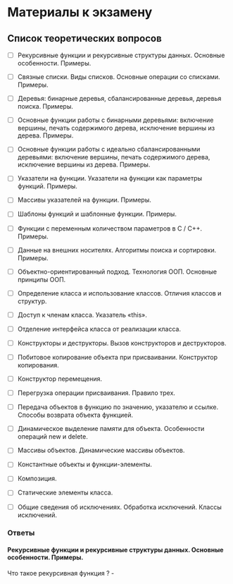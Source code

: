 # Материалы к экзамену

## Список теоретических вопросов

-   [ ] Рекурсивные функции и рекурсивные структуры данных. Основные особенности. Примеры.

-   [ ] Связные списки. Виды списков. Основные операции со списками. Примеры.

-   [ ] Деревья: бинарные деревья, сбалансированные деревья, деревья поиска. Примеры.

-   [ ] Основные функции работы с бинарными деревьями: включение вершины, печать содержимого дерева, исключение вершины из дерева. Примеры.

-   [ ] Основные функции работы с идеально сбалансированными деревьями: включение вершины, печать содержимого дерева, исключение вершины из дерева. Примеры.

-   [ ] Указатели на функции. Указатели на функции как параметры функций. Примеры.

-   [ ] Массивы указателей на функции. Примеры.

-   [ ] Шаблоны функций и шаблонные функции. Примеры.

-   [ ] Функции с переменным количеством параметров в С / С++. Примеры.

-   [ ] Данные на внешних носителях. Алгоритмы поиска и сортировки. Примеры.

-   [ ] Объектно-ориентированный подход. Технология ООП. Основные принципы ООП.

-   [ ] Определение класса и использование классов. Отличия классов и структур.

-   [ ] Доступ к членам класса. Указатель «this».

-   [ ] Отделение интерфейса класса от реализации класса.

-   [ ] Конструкторы и деструкторы. Вызов конструкторов и деструкторов.

-   [ ] Побитовое копирование объекта при присваивании. Конструктор копирования.

-   [ ] Конструктор перемещения.

-   [ ] Перегрузка операции присваивания. Правило трех.

-   [ ] Передача объектов в функцию по значению, указателю и ссылке. Способы возврата объекта функцией.

-   [ ] Динамическое выделение памяти для объекта. Особенности операций new и delete.

-   [ ] Массивы объектов. Динамические массивы объектов.

-   [ ] Константные объекты и функции-элементы.

-   [ ] Композиция.

-   [ ] Статические элементы класса.

-   [ ] Общие сведения об исключениях. Обработка исключений. Классы исключений.

### Ответы
#### Рекурсивные функции и рекурсивные структуры данных. Основные особенности. Примеры.
Что такое рекурсивная функция ? - 
